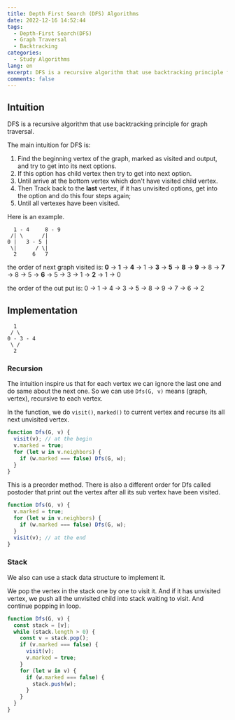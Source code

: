```yaml
---
title: Depth First Search (DFS) Algorithms
date: 2022-12-16 14:52:44
tags:
  - Depth-First Search(DFS)
  - Graph Traversal
  - Backtracking
categories:
  - Study Algorithms
lang: en
excerpt: DFS is a recursive algorithm that use backtracking principle for graph traversal. This is an article to introduce its intuition and implementation
comments: false
---
```


## Intuition

DFS is a recursive algorithm that use backtracking principle for graph traversal.

The main intuition for DFS is:

1. Find the beginning vertex of the graph, marked as visited and output, and try to get into its next options.
2. If this option has child vertex then try to get into next option.
3. Until arrive at the bottom vertex which don't have visited child vertex.
4. Then Track back to the **last** vertex, if it has unvisited options, get into the option and do this four steps again;
5. Until all vertexes have been visited.

Here is an example.

```text
  1 - 4     8 - 9
 /| \      /|
0 |   3 - 5 |
 \|      / \|
  2     6   7
```

the order of next graph visited is:
**0** -> **1** -> **4** -> 1 -> **3** -> **5** -> **8** -> **9** -> 8 -> **7** -> 8 -> 5 -> **6** -> 5 -> 3 -> 1 -> **2** -> 1 -> 0

the order of the out put is: 0 -> 1 -> 4 -> 3 -> 5 -> 8 -> 9 -> 7 -> 6 -> 2

## Implementation

```text
  1
 / \
0 - 3 - 4
 \ /
  2
```

### Recursion

The intuition inspire us that for each vertex we can ignore the last one and do same about the next one. So we can use `Dfs(G, v)` means (graph, vertex), recursive to each vertex.

In the function, we do `visit()`, `marked()` to current vertex and recurse its all next unvisited vertex.

```js
function Dfs(G, v) {
  visit(v); // at the begin
  v.marked = true;
  for (let w in v.neighbors) {
    if (w.marked === false) Dfs(G, w);
  }
}
```

This is a preorder method. There is also a different order for Dfs called postoder that print out the vertex after all its sub vertex have been visited.

```js
function Dfs(G, v) {
  v.marked = true;
  for (let w in v.neighbors) {
    if (w.marked === false) Dfs(G, w);
  }
  visit(v); // at the end
}
```

### Stack

We also can use a stack data structure to implement it.

We pop the vertex in the stack one by one to visit it. And if it has unvisited vertex, we push all the unvisited child into stack waiting to visit. And continue popping in loop.

```js
function Dfs(G, v) {
  const stack = [v];
  while (stack.length > 0) {
    const v = stack.pop();
    if (v.marked === false) {
      visit(v);
      v.marked = true;
    }
    for (let w in v) {
      if (w.marked === false) {
        stack.push(w);
      }
    }
  }
}
```
